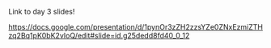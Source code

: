 Link to day 3 slides!

https://docs.google.com/presentation/d/1pynOr3zZH2zzsYZe0ZNxEzmiZTHzq2Bq1pK0bK2vIoQ/edit#slide=id.g25dedd8fd40_0_12
